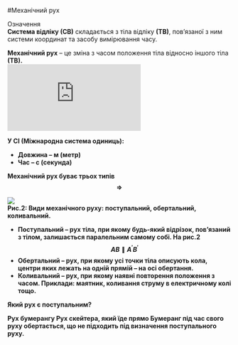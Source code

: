 #Механічний рух

<div class="eoz-wrap">
<span class="eoz">Означення</span>
<div class="eoz-text">
<b>Система вiдлiку (СВ)</b> складається з тiла вiдлiку <b>(ТВ)</b>, пов’язаної з ним системи координат та засобу вимiрювання часу.
<p></p>
<b>Механiчний рух</b> – це змiна з часом положення тiла <span class="p1">вiдносно</span> iншого тiла <b>(ТВ)<b>.
</div>
</div>

<div class="fluidMedia">
<iframe align="center" src="https://www.youtube.com/embed/gqTUn9VZThw" frameborder="0" allowfullscreen></iframe>
</div>

<div class="popup"> </div>

<p></p>

<span class="p1">У СІ (Міжнародна система одиниць):</span>
* Довжина – м (метр)
* Час – с (секунда)

**Механічний рух буває трьох типів** $$\Rightarrow$$

<img class="image"  src="https://rawgit.com/chudaol/ed-era-book-physics/master/images/chapter_1/2.svg" />


<div class="caption">
Рис.2: Види механiчного руху: поступальний, обертальний, коливальний.
</div>


* <span class="p1">Поступальний</span> – рух тiла, при якому будь-який вiдрiзок, пов’язаний з тiлом, залишається паралельним самому собi. На рис.2 $$AB \parallel A^\prime B^\prime$$
* <span class="p1">Обертальний</span> – рух, при якому усi точки тiла описують кола, центри яких лежать на однiй прямiй – на **осi обертання**.
* <span class="p1">Коливальний</span> – рух, при якому наявнi повторення положення з часом. Приклади: маятник, коливання струму в електричному колi тощо.


<quiz correctLabel="correct!" incorrectLabel="incorrect!" checkLabel="check ansert">
<question>
<p>Який рух є поступальним?</p>
<answer>Рух бумерангу</answer>
<answer correct>Рух скейтера, який їде прямо</answer>
<explanation>
Бумеранг під час свого руху обертається, що не підходить під визначення поступального руху.
</explanation>
</question>
</quiz>